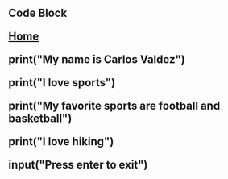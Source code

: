 <h2>Code Block

  <a href="">Home</a>

print("My name is Carlos Valdez")

print("I love sports")

print("My favorite sports are football and basketball")

print("I love hiking")

input("Press enter to exit")


